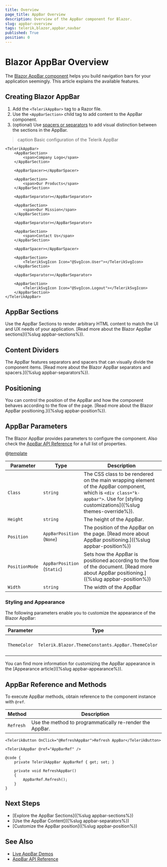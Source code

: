```yaml
---
title: Overview
page_title: AppBar Overview
description: Overview of the AppBar component for Blazor.
slug: appbar-overview
tags: telerik,blazor,appbar,navbar
published: True
position: 0
---
```


# Blazor AppBar Overview

The <a href = "https://www.telerik.com/blazor-ui/appbar" target="_blank">Blazor AppBar component</a> helps you build navigation bars for your application seemingly. This article explains the available features.

## Creating Blazor AppBar

1. Add the `<TelerikAppBar>` tag to a Razor file.
1. Use the `<AppBarSection>` child tag to add content to the AppBar component.
1. (optional) Use [spacers or separators](#content-dividers) to add visual distinction between the sections in the AppBar.

>caption Basic configuration of the Telerik AppBar

````CSHTML
<TelerikAppBar>
    <AppBarSection>
        <span>Company Logo</span>
    </AppBarSection>

    <AppBarSpacer></AppBarSpacer>

    <AppBarSection>
        <span>Our Products</span>
    </AppBarSection>

    <AppBarSeparator></AppBarSeparator>

    <AppBarSection>
        <span>Our Mission</span>
    </AppBarSection>

    <AppBarSeparator></AppBarSeparator>

    <AppBarSection>
        <span>Contact Us</span>
    </AppBarSection>

    <AppBarSpacer></AppBarSpacer>

    <AppBarSection>
        <TelerikSvgIcon Icon="@SvgIcon.User"></TelerikSvgIcon>
    </AppBarSection>

    <AppBarSeparator></AppBarSeparator>

    <AppBarSection>
        <TelerikSvgIcon Icon="@SvgIcon.Logout"></TelerikSvgIcon>
    </AppBarSection>
</TelerikAppBar>
````

## AppBar Sections

Use the AppBar Sections to render arbitrary HTML content to match the UI and UX needs of your application. [Read more about the Blazor AppBar sections]({%slug appbar-sections%}).

## Content Dividers

The AppBar features separators and spacers that can visually divide the component items. [Read more about the Blazor AppBar separators and spacers.]({%slug appbar-separators%}).

## Positioning

You can control the position of the AppBar and how the component behaves according to the flow of the page. [Read more about the Blazor AppBar positioning.]({%slug appbar-position%}).

## AppBar Parameters

The Blazor AppBar provides parameters to configure the component. Also check the [AppBar API Reference](/blazor-ui/api/Telerik.Blazor.Components.TelerikAppBar) for a full list of properties.

@[template](/_contentTemplates/common/parameters-table-styles.md#table-layout)

| Parameter | Type | Description |
| ----------- | ----------- | ----------- |
| `Class` | `string` | The CSS class to be rendered on the main wrapping element of the AppBar component, which is `<div class="k-appbar">`. Use for [styling customizations]({%slug themes-override%}). |
| `Height` | `string` | The height of the AppBar. |
| `Position` | `AppBarPosition` <br /> (`None`) | The position of the AppBar on the page. [Read more about AppBar positioning.]({%slug appbar-position%}) |
| `PositionMode` | `AppBarPosition` <br /> (`Static`) | Sets how the AppBar is positioned according to the flow of the document. [Read more about AppBar positioning.]({%slug appbar-position%}) |
| `Width` | `string` | The width of the AppBar |

### Styling and Appearance

The following parameters enable you to customize the appearance of the Blazor AppBar:

| Parameter | Type | Description |
| --- | --- | --- |
| `ThemeColor` | `Telerik.Blazor.ThemeConstants.AppBar.ThemeColor` | Adjust the color of the AppBar |

You can find more information for customizing the AppBar appearance in the [Appearance article]({%slug appbar-appearance%}).

## AppBar Reference and Methods

To execute AppBar methods, obtain reference to the component instance with `@ref`.

| Method  | Description |
|---------|-------------|
| `Refresh` | Use the method to programmatically re-render the AppBar. |

<div class="skip-repl"></div>

````CSHTML
<TelerikButton OnClick="@RefreshAppBar">Refresh AppBar</TelerikButton>

<TelerikAppBar @ref="AppBarRef" />

@code {
	private TelerikAppBar AppBarRef { get; set; }

	private void RefreshAppBar()
	{
		AppBarRef.Refresh();
	}
}
````

## Next Steps

* [Explore the AppBar Sections]({%slug appbar-sections%})
* [Use the AppBar Content]({%slug appbar-separators%})
* [Customize the AppBar position]({%slug appbar-position%})

## See Also

* [Live AppBar Demos](https://demos.telerik.com/blazor-ui/appbar/overview)
* [AppBar API Reference](/blazor-ui/api/Telerik.Blazor.Components.TelerikAppBar)
